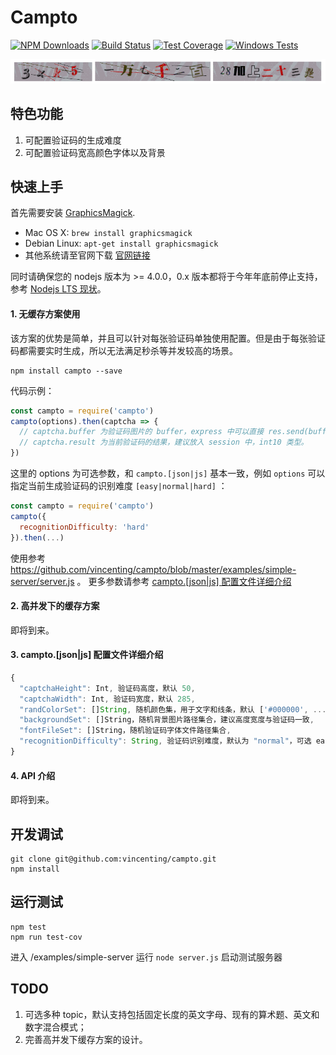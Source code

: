 # Campto

[![NPM Downloads][downloads-image]][downloads-url]
[![Build Status][travis-image]][travis-url]
[![Test Coverage][coveralls-image]][coveralls-url]
[![Windows Tests][appveyor-image]][appveyor-url]

![Campto](https://raw.githubusercontent.com/vincenting/campto/master/assets/captchas/default.png)

## 特色功能

1. 可配置验证码的生成难度
2. 可配置验证码宽高颜色字体以及背景

## 快速上手

首先需要安装 [GraphicsMagick](http://www.graphicsmagick.org/). 

* Mac OS X: `brew install graphicsmagick`
* Debian Linux: `apt-get install graphicsmagick`
* 其他系统请至官网下载 [官网链接](http://www.graphicsmagick.org)

同时请确保您的 nodejs 版本为 >= 4.0.0，0.x 版本都将于今年年底前停止支持，参考 [Nodejs LTS 现状](https://github.com/nodejs/LTS#lts_schedule)。

#### 1. 无缓存方案使用

该方案的优势是简单，并且可以针对每张验证码单独使用配置。但是由于每张验证码都需要实时生成，所以无法满足秒杀等并发较高的场景。

    npm install campto --save

代码示例：

```javascript
const campto = require('campto')
campto(options).then(captcha => {
  // captcha.buffer 为验证码图片的 buffer，express 中可以直接 res.send(buffer) 返回图片（png）
  // captcha.result 为当前验证码的结果，建议放入 session 中，int10 类型。
})
```

这里的 options 为可选参数，和 `campto.[json|js]` 基本一致，例如 `options` 可以指定当前生成验证码的识别难度 `[easy|normal|hard]` ：

```javascript
const campto = require('campto')
campto({
  recognitionDifficulty: 'hard'
}).then(...)
```

使用参考 https://github.com/vincenting/campto/blob/master/examples/simple-server/server.js 。
更多参数请参考 [campto.[json|js] 配置文件详细介绍](#3-camptojsonjs-配置文件详细介绍)

#### 2. 高并发下的缓存方案

即将到来。

#### 3. campto.[json|js] 配置文件详细介绍

```javascript
{
  "captchaHeight": Int, 验证码高度，默认 50,
  "captchaWidth": Int, 验证码宽度，默认 285,
  "randColorSet": []String, 随机颜色集，用于文字和线条，默认 ['#000000', ...],
  "backgroundSet": []String，随机背景图片路径集合，建议高度宽度与验证码一致,
  "fontFileSet": []String，随机验证码字体文件路径集合,
  "recognitionDifficulty": String, 验证码识别难度，默认为 "normal"，可选 easy|normal|hard
}
```

#### 4. API 介绍

即将到来。

## 开发调试

```shell
git clone git@github.com:vincenting/campto.git
npm install
```

## 运行测试

```shell
npm test
npm run test-cov
```

进入 /examples/simple-server 运行 `node server.js` 启动测试服务器

## TODO

1. 可选多种 topic，默认支持包括固定长度的英文字母、现有的算术题、英文和数字混合模式；
2. 完善高并发下缓存方案的设计。

[travis-image]: https://img.shields.io/travis/vincenting/campto/master.svg
[travis-url]: https://travis-ci.org/vincenting/campto
[coveralls-image]: https://img.shields.io/coveralls/vincenting/campto/master.svg
[coveralls-url]: https://coveralls.io/r/vincenting/campto?branch=master
[downloads-image]: https://img.shields.io/npm/dm/campto.svg
[downloads-url]: https://npmjs.org/package/campto
[appveyor-image]: https://img.shields.io/appveyor/ci/vincenting/campto/master.svg?label=Windows%20Tests
[appveyor-url]: https://ci.appveyor.com/project/vincenting/campto
